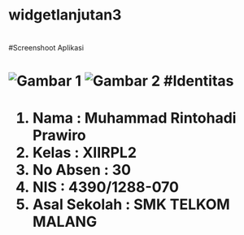 # widgetlanjutan3<h1>
#Screenshoot Aplikasi<h1>
![Gambar 1](http://imageshack.com/a/img922/7194/XjEyOu.jpg)
![Gambar 2](http://imageshack.com/a/img923/833/sBfyfZ.jpg)
#Identitas<h1>
1. Nama : Muhammad Rintohadi Prawiro
2. Kelas : XIIRPL2
3. No Absen : 30
4. NIS : 4390/1288-070
5. Asal Sekolah : SMK TELKOM MALANG
